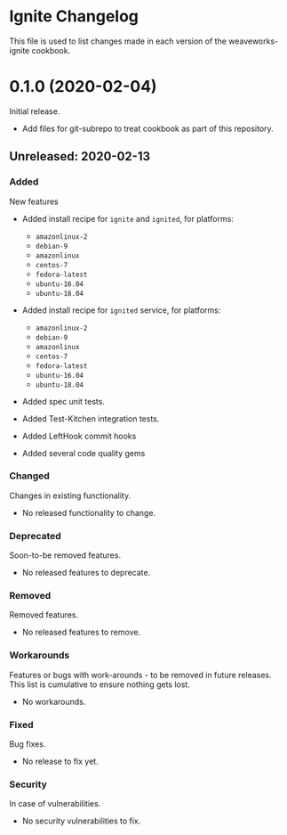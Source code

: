 # Ignite Changelog

This file is used to list changes made in each version of the weaveworks-ignite cookbook.

# 0.1.0 (2020-02-04)

Initial release.

- Add files for git-subrepo to treat cookbook as part of this repository.

## Unreleased: 2020-02-13

### Added
New features

- Added install recipe for `ignite` and `ignited`, for platforms:
  - `amazonlinux-2`
  - `debian-9`
  - `amazonlinux`
  - `centos-7`
  - `fedora-latest`
  - `ubuntu-16.04`
  - `ubuntu-18.04`

- Added install recipe for `ignited` service, for platforms:
  - `amazonlinux-2`
  - `debian-9`
  - `amazonlinux`
  - `centos-7`
  - `fedora-latest`
  - `ubuntu-16.04`
  - `ubuntu-18.04`
- Added spec unit tests.
- Added Test-Kitchen integration tests.
- Added LeftHook commit hooks
- Added several code quality gems

### Changed
Changes in existing functionality.

- No released functionality to change.

### Deprecated
Soon-to-be removed features.

- No released features to deprecate.

### Removed
Removed features.

- No released features to remove.

### Workarounds
Features or bugs with work-arounds - to be removed in future releases.
This list is cumulative to ensure nothing gets lost.

- No workarounds.

### Fixed
Bug fixes.

- No release to fix yet.

### Security 
In case of vulnerabilities.

- No security vulnerabilities to fix.
